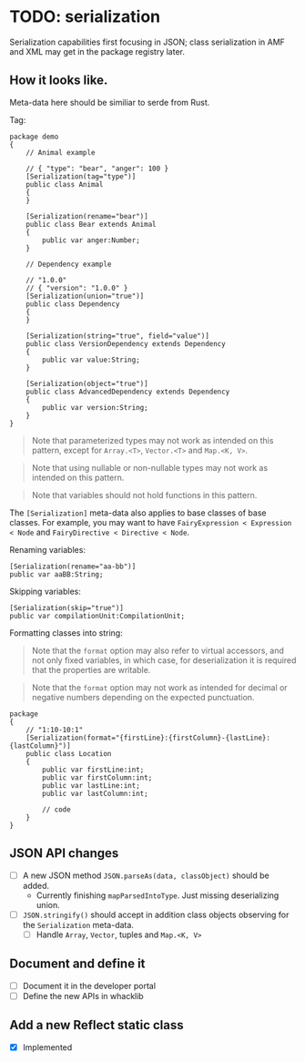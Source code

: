 # TODO: serialization

Serialization capabilities first focusing in JSON; class serialization in AMF and XML may get in the package registry later.

## How it looks like.

Meta-data here should be similiar to serde from Rust.

Tag:

```
package demo
{
    // Animal example

    // { "type": "bear", "anger": 100 }
    [Serialization(tag="type")]
    public class Animal
    {
    }

    [Serialization(rename="bear")]
    public class Bear extends Animal
    {
        public var anger:Number;
    }

    // Dependency example

    // "1.0.0"
    // { "version": "1.0.0" }
    [Serialization(union="true")]
    public class Dependency
    {
    }

    [Serialization(string="true", field="value")]
    public class VersionDependency extends Dependency
    {
        public var value:String;
    }

    [Serialization(object="true")]
    public class AdvancedDependency extends Dependency
    {
        public var version:String;
    }
}
```

> Note that parameterized types may not work as intended on this pattern, except for `Array.<T>`, `Vector.<T>` and `Map.<K, V>`.

> Note that using nullable or non-nullable types may not work as intended on this pattern.

> Note that variables should not hold functions in this pattern.

The `[Serialization]` meta-data also applies to base classes of base classes. For example, you may want to have `FairyExpression < Expression < Node` and `FairyDirective < Directive < Node`.

Renaming variables:

```
[Serialization(rename="aa-bb")]
public var aaBB:String;
```

Skipping variables:

```
[Serialization(skip="true")]
public var compilationUnit:CompilationUnit;
```

Formatting classes into string:

> Note that the `format` option may also refer to virtual accessors, and not only fixed variables, in which case, for deserialization it is required that the properties are writable.

> Note that the `format` option may not work as intended for decimal or negative numbers depending on the expected punctuation.

```
package
{
    // "1:10-10:1"
    [Serialization(format="{firstLine}:{firstColumn}-{lastLine}:{lastColumn}")]
    public class Location
    {
        public var firstLine:int;
        public var firstColumn:int;
        public var lastLine:int;
        public var lastColumn:int;

        // code
    }
}
```

## JSON API changes

- [ ] A new JSON method `JSON.parseAs(data, classObject)` should be added.
  - Currently finishing `mapParsedIntoType`. Just missing deserializing union.
- [ ] `JSON.stringify()` should accept in addition class objects observing for the `Serialization` meta-data.
  - [ ] Handle `Array`, `Vector`, tuples and `Map.<K, V>`

## Document and define it

- [ ] Document it in the developer portal
- [ ] Define the new APIs in whacklib

## Add a new Reflect static class

- [x] Implemented